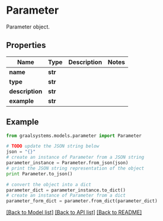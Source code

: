 # Parameter

Parameter object.

## Properties

Name | Type | Description | Notes
------------ | ------------- | ------------- | -------------
**name** | **str** |  | 
**type** | **str** |  | 
**description** | **str** |  | 
**example** | **str** |  | 

## Example

```python
from graalsystems.models.parameter import Parameter

# TODO update the JSON string below
json = "{}"
# create an instance of Parameter from a JSON string
parameter_instance = Parameter.from_json(json)
# print the JSON string representation of the object
print Parameter.to_json()

# convert the object into a dict
parameter_dict = parameter_instance.to_dict()
# create an instance of Parameter from a dict
parameter_form_dict = parameter.from_dict(parameter_dict)
```
[[Back to Model list]](../README.md#documentation-for-models) [[Back to API list]](../README.md#documentation-for-api-endpoints) [[Back to README]](../README.md)


